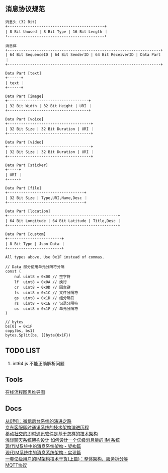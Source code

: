 ## 消息协议规范

```
消息头 (32 Bit)
+-------------------------------------------+
| 8 Bit Unused | 8 Bit Type | 16 Bit Length ｜
+-------------------------------------------+

消息体
+--------------------------------------------------------------------+
| 64 Bit SequenceID | 64 Bit SenderID | 64 Bit ReceiverID | Data Part｜
+--------------------------------------------------------------------+

Data Part [text] 
+------+
| text ｜
+------+

Data Part [image] 
+------------------------------------+
| 32 Bit Width | 32 Bit Height | URI ｜
+------------------------------------+

Data Part [voice] 
+-------------------------------------+
| 32 Bit Size | 32 Bit Duration | URI ｜
+-------------------------------------+

Data Part [video] 
+-------------------------------------+
| 32 Bit Size | 32 Bit Duration | URI ｜
+-------------------------------------+

Data Part [sticker] 
+-----+
| URI ｜
+-----+

Data Part [file]
+----------------------------------+
| 32 Bit Size | Type,URI,Name,Desc ｜
+----------------------------------+

Data Part [location]
+-------------------------------------------------+
| 64 Bit Longitude | 64 Bit Latitude | Title,Desc ｜
+-------------------------------------------------+

Data Part [custom]
+------------------------+
| 8 Bit Type | Json Data ｜
+------------------------+

All types above, Use 0x1F instead of commas.
```

```golang
// Data 部分使用单元分隔符分隔
const (
	nul uint8 = 0x00 // 空字符
	lf  uint8 = 0x0A // 换行
	cr  uint8 = 0x0D // 回车键
	fs  uint8 = 0x1C // 文件分隔符
	gs  uint8 = 0x1D // 组分隔符
	rs  uint8 = 0x1E // 记录分隔符
	us  uint8 = 0x1F // 单元分隔符
)
```

```golang
// bytes
bs[0] = 0x1F
copy(bs, bs1)
bytes.Split(bs, []byte{0x1F})
```


## TODO LIST
1. int64 js 不能正确解析问题


## Tools
[在线流程图思维导图](https://www.processon.com)  


## Docs
[从0到1：微信后台系统的演进之路](https://mp.weixin.qq.com/s/fMF_FjcdLiXc_JVmf4fl0w)  
[京东客服即时通讯系统的技术架构演进历程](http://www.52im.net/thread-152-1-1.html)  
[移动社交的即时通讯软件是基于怎样的技术架构](https://www.zhihu.com/question/20458376)  
[浅谈聊天系统架构设计](https://www.isolves.com/it/cxkf/jiagou/2020-12-22/34719.html)
[如何设计一个亿级消息量的 IM 系统](https://xie.infoq.cn/article/19e95a78e2f5389588debfb1c)  
[现代IM系统中的消息系统架构 - 架构篇](https://developer.aliyun.com/article/698301)  
[现代IM系统中的消息系统架构 - 实现篇](https://developer.aliyun.com/article/710363)  
[一套亿级用户的IM架构技术干货(上篇)：整体架构、服务拆分等](https://zhuanlan.zhihu.com/p/357302917)  
[MQTT协议](https://www.runoob.com/w3cnote/mqtt-intro.html)  
